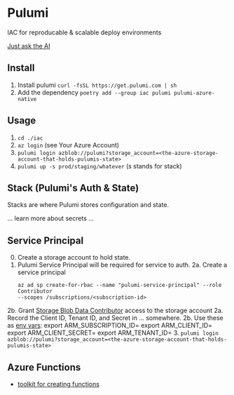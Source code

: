 # Pulumi

IAC for reproducable & scalable deploy environments

[Just ask the AI](https://www.pulumi.com/ai)


## Install
1. Install pulumi `curl -fsSL https://get.pulumi.com | sh`
1. Add the dependency `poetry add --group iac pulumi pulumi-azure-native`

## Usage

1. `cd ./iac`
1. `az login` (see Your Azure Account)
1. `pulumi login azblob://pulumi?storage_account=<the-azure-storage-account-that-holds-pulumis-state>`
1. `pulumi up -s prod/staging/whatever` (s stands for stack)

## Stack (Pulumi's Auth & State)

Stacks are where Pulumi stores configuration and state.

... learn more about secrets ... 

## Service Principal
0. Create a storage account to hold state.
1. Pulumi Service Principal will be required for service to auth.
2a. Create a service principal
    ```
    az ad sp create-for-rbac --name "pulumi-service-principal" --role Contributor
    --scopes /subscriptions/<subscription-id>
    ```
2b. Grant [Storage Blob Data Contributor](https://learn.microsoft.com/en-us/azure/role-based-access-control/built-in-roles#storage-blob-data-contributor) access to the <the-azure-storage-account-that-holds-pulumis-state> storage account
2a. Record the Client ID, Tenant ID, and Secret in ... somewhere.
2b. Use these as [env vars](https://www.pulumi.com/registry/packages/azure-native/installation-configuration/#set-configuration-using-environment-variables):
    export ARM_SUBSCRIPTION_ID=
    export ARM_CLIENT_ID=
    export ARM_CLIENT_SECRET=
    export ARM_TENANT_ID=
3. `pulumi login azblob://pulumi?storage_account=<the-azure-storage-account-that-holds-pulumis-state>`


## Azure Functions

* [toolkit for creating functions](https://learn.microsoft.com/en-us/azure/azure-functions/functions-run-local?tabs=linux%2Cisolated-process%2Cnode-v4%2Cpython-v2%2Chttp-trigger%2Ccontainer-apps&pivots=programming-language-csharp)
